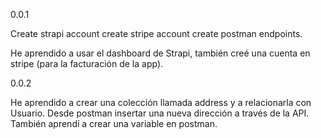 0.0.1

Create strapi account
create stripe account
create postman endpoints.

He aprendido a usar el dashboard de Strapi, también creé una cuenta en stripe (para la facturación de la app).

0.0.2

He aprendido a crear una colección llamada address y a relacionarla con Usuario. Desde postman insertar una nueva dirección a través de la API.
También aprendí a crear una variable en postman.